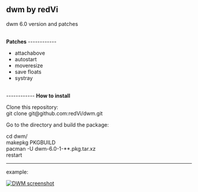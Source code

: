 <b>dwm by redVi</b>
------------
<p> dwm 6.0 version and patches</p><br/>
<b>Patches</b>
------------
<ul>
<li>attachabove</li>
<li>autostart</li>
<li>moveresize</li>
<li>save floats</li>
<li>systray</li>
</ul>
<br/>
------------
<b>How to install</b>
<p>Clone this repository:<br/>
git clone git@github.com:redVi/dwm.git<br/>
<p>Go to the directory and build the package:</p>
cd dwm/<br/>
makepkg PKGBUILD<br/>
pacman -U dwm-6.0-1-**.pkg.tar.xz<br/>
restart<br/>

------------
<p>example:</p>
<p><a target="_blank" href="https://raw.github.com/redVi/dwm/master/dwm.png"><img src="https://raw.github.com/redVi/dwm/master/dwm.png" alt="DWM screenshot" title="dwm" style="max:width:50%;"></a></p>
